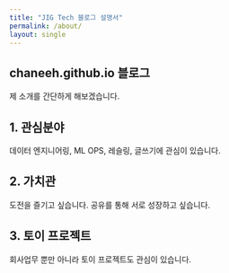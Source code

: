 ```yaml
---
title: "JIG Tech 블로그 설명서"
permalink: /about/
layout: single
---
```


## chaneeh.github.io 블로그

제 소개를 간단하게 해보겠습니다.

## 1. 관심분야

데이터 엔지니어링, ML OPS, 레슬링, 글쓰기에 관심이 있습니다.

## 2. 가치관

도전을 즐기고 싶습니다.
공유를 통해 서로 성장하고 싶습니다.

## 3. 토이 프로젝트

회사업무 뿐만 아니라 토이 프로젝트도 관심이 있습니다.
